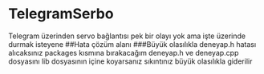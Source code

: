 # TelegramSerbo
Telegram üzerinden servo bağlantısı pek bir olayı yok ama işte üzerinde durmak isteyene
##Hata çözüm alanı
###Büyük olasılıkla deneyap.h hatası alıcaksınız packages kısmına bırakacağım deneyap.h ve deneyap.cpp dosyasını lib dosyasının içine koyarsanız sıkıntınız büyük olasılıkla giderilir
